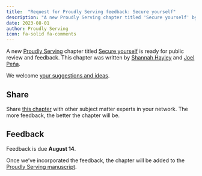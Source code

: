 ```yaml
---
title:  "Request for Proudly Serving feedback: Secure yourself"
description: "A new Proudly Serving chapter titled 'Secure yourself' by Shannah Hayley and Joel Peña is ready for public review and feedback."
date: 2023-08-01
author: Proudly Serving
icon: fa-solid fa-comments
---
```


A new [Proudly Serving](/) chapter titled [Secure yourself](/contents/secure-yourself) is ready for public review and feedback. This chapter was written by [Shannah Hayley](/people/shannah-hayley) and [Joel Peña](/people/joel-pena).

We welcome [your suggestions and ideas](/contents/secure-yourself).

## Share

Share [this chapter](/contents/secure-yourself) with other subject matter experts in your network. The more feedback, the better the chapter will be.

## Feedback

Feedback is due **August 14**.

Once we’ve incorporated the feedback, the chapter will be added to the [Proudly Serving manuscript](/manuscript/).
